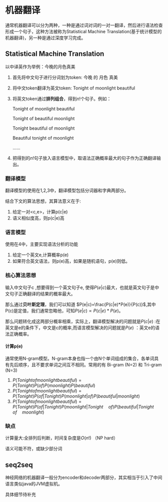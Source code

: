 # 机器翻译

通常机器翻译可以分为两种，一种是通过词对词的一对一翻译，然后进行语法检查形成一个句子，这种方法被称为Statistical Machine Translation(基于统计模型的机器翻译)，另一种是通过深度学习完成。

## Statistical Machine Translation

以中译英作为举例：今晚的月色真美

1. 首先将中文句子进行分词划为token: 今晚  的  月色  真美

2. 将中文token翻译为英文token: Tonight of moonlight beautiful

3. 将英文token通过**排列组合**，得到$n!$个句子。例如：

   Tonight of moonlight beautiful

   Tonight of beautiful moonlight

   Tonight beautiful of moonlight

   Beautiful tonight of moonlight

   ......

4. 把得到的$n!$句子放入语言模型中，取语法正确概率最大的句子作为正确翻译输出。

### 翻译模型

翻译模型的使用在1,2,3中，翻译模型包括分词器和字典两部分。

结合下文的算法思想，其算法意义在于:

1. 给定一对<c,e>，计算p(c|e)
2. 语义相似度高，则p(c|e)高

### 语言模型

使用在4中，主要实现语法分析的功能

1. 给定一个英文e,计算概率p(e)
2. 如果符合英文语法，则p(e)高，如果是随机语句，p(e)则低。

### 核心算法思想

输入中文句子c ,想要得到一个英文句子e, 使得$P(e|c)$最大，也就是英文句子是中文句子正确翻译的结果的概率最大。

那么通过**贝叶斯定理**，我们可以知道 $P(e|c)=\frac{P(c|e)*P(e)}{P(c)}$,其中P(c)是定值，我们通常忽略他，可知$P(e|c)\propto P(c|e)*P(e)$。

那么问题转化成这两部分概率相乘，实际上，翻译模型解决的问题就是$P(c|e)$ :在英文是e的条件下，中文是c的概率,而语言模型解决的问题就是$P(e)$ ：英文e的语法正确概率。

#### 计算p(e)

通常使用N-gram模型。N-gram本身也指一个由N个单词组成的集合，各单词具有先后顺序，且不要求单词之间互不相同。常用的有 Bi-gram (N=2) 和 Tri-gram (N=3)

1. $P(Tonight of moonlight beautiful)=P(Tonight)P(of)P(moonlight)P(beautiful)$
2. $P(Tonight of moonlight beautiful)=P(Tonight)P(of|Tonight)P(moonlight|of)P(beautiful|moonlight)$
3. $P(Tonight of moonlight beautiful)=P(Tonight)P(of|Tonight)P(moonlight|Tonight \quad of)P(beautiful|Tonight\quad of\quad moonlight)$

### 缺点

计算量大:全排列后判断，时间复杂度是$O(n!)$  （NP hard）

语义可能不符，或缺少部分词

## seq2seq

神经网络的机器翻译一般分为encoder和decoder两部分，其实相当于引入了中间语言类似java的JVM虚拟机。

具体细节待补充